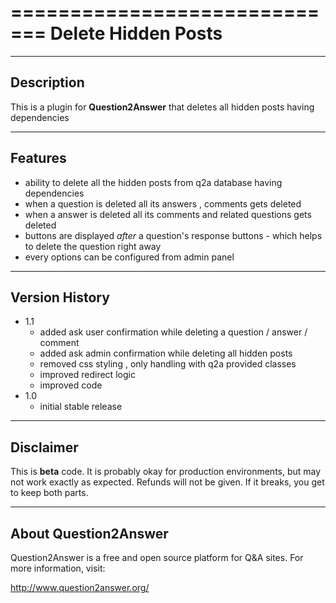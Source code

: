 =============================
Delete Hidden Posts
=============================
-----------
Description
-----------
This is a plugin for **Question2Answer** that deletes all hidden posts having dependencies 

--------
Features
--------
- ability to delete all the hidden posts from q2a database having dependencies 
- when a question is deleted all its answers , comments gets deleted 
- when a answer is deleted all its comments and related questions gets deleted 
- buttons are displayed *after* a question's response buttons - which helps to delete the question right away 
- every options can be configured from admin panel 

-----------
Version History
-----------
- 1.1
    * added ask user confirmation while deleting a question / answer / comment
    * added ask admin confirmation while deleting all hidden posts
    * removed css styling , only handling with q2a provided classes
    * improved redirect logic 
    * improved code 
- 1.0
    * initial stable release 

----------
Disclaimer
----------
This is **beta** code.  It is probably okay for production environments, but may not work exactly as expected.  Refunds will not be given.  If it breaks, you get to keep both parts.

---------
About Question2Answer
---------
Question2Answer is a free and open source platform for Q&A sites. For more information, visit:

http://www.question2answer.org/

